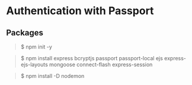 # Authentication with Passport

## Packages

> \$ npm init -y

> \$ npm install express bcryptjs passport passport-local ejs express-ejs-layouts mongoose connect-flash express-session

> \$ npm install -D nodemon
